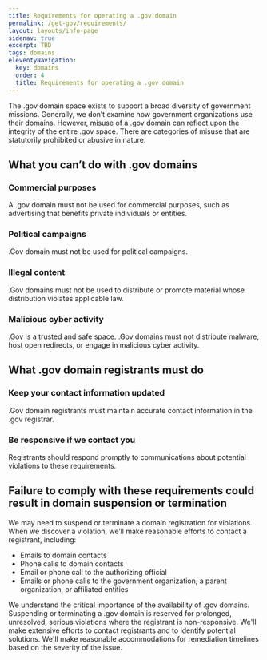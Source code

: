```yaml
---
title: Requirements for operating a .gov domain
permalink: /get-gov/requirements/
layout: layouts/info-page
sidenav: true
excerpt: TBD
tags: domains
eleventyNavigation:
  key: domains
  order: 4
  title: Requirements for operating a .gov domain
---
```

The .gov domain space exists to support a broad diversity of government missions. Generally, we don’t examine how government organizations use their domains. However, misuse of a .gov domain can reflect upon the integrity of the entire .gov space. There are categories of misuse that are statutorily prohibited or abusive in nature.


## What you can’t do with .gov domains

### Commercial purposes
A .gov domain must not be used for commercial purposes, such as advertising that benefits private individuals or entities.

### Political campaigns
.Gov domain must not be used for political campaigns. 

### Illegal content
.Gov domains must not be used to distribute or promote material whose distribution violates applicable law.

### Malicious cyber activity
.Gov is a trusted and safe space. .Gov domains must not distribute malware, host open redirects, or engage in malicious cyber activity.


## What .gov domain registrants must do

### Keep your contact information updated
.Gov domain registrants must maintain accurate contact information in the .gov registrar. 

### Be responsive if we contact you
Registrants should respond promptly to communications about potential violations to these requirements.


## Failure to comply with these requirements could result in domain suspension or termination
We may need to suspend or terminate a domain registration for violations. When we discover a violation, we’ll make reasonable efforts to contact a registrant, including:
- Emails to domain contacts
- Phone calls to domain contacts
- Email or phone call to the authorizing official
- Emails or phone calls to the government organization, a parent organization, or affiliated entities

We understand the critical importance of the availability of .gov domains. Suspending or terminating a .gov domain is reserved for prolonged, unresolved, serious violations where the registrant is non-responsive. We'll make extensive efforts to contact registrants and to identify potential solutions. We'll make reasonable accommodations for remediation timelines based on the severity of the issue.

